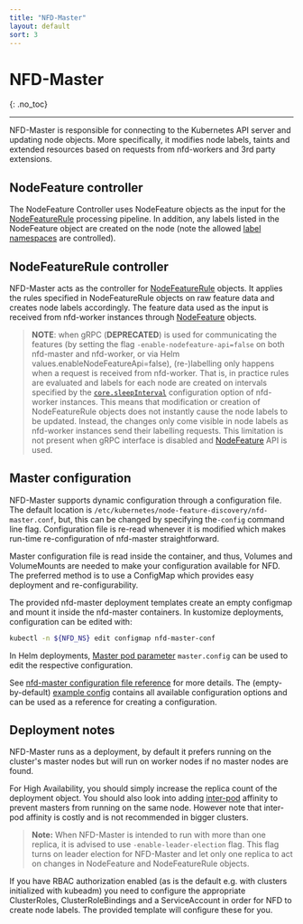 ```yaml
---
title: "NFD-Master"
layout: default
sort: 3
---
```


# NFD-Master
{: .no_toc}

---

NFD-Master is responsible for connecting to the Kubernetes API server and
updating node objects. More specifically, it modifies node labels, taints and
extended resources based on requests from nfd-workers and 3rd party extensions.

## NodeFeature controller

The NodeFeature Controller uses NodeFeature objects as
the input for the [NodeFeatureRule](custom-resources.md#nodefeaturerule)
processing pipeline. In addition, any labels listed in the NodeFeature object
are created on the node (note the allowed
[label namespaces](customization-guide.md#node-labels) are controlled).

## NodeFeatureRule controller

NFD-Master acts as the controller for
[NodeFeatureRule](custom-resources.md#nodefeaturerule) objects.
It applies the rules specified in NodeFeatureRule objects on raw feature data
and creates node labels accordingly. The feature data used as the input is
received from nfd-worker instances through
[NodeFeature](custom-resources.md#nodefeature-custom-resource) objects.

> **NOTE**: when gRPC (**DEPRECATED**)  is used for communicating
> the features (by setting the flag `-enable-nodefeature-api=false` on both
> nfd-master and nfd-worker, or via Helm values.enableNodeFeatureApi=false),
> (re-)labelling only happens when a request is received from nfd-worker.
> That is, in practice rules are evaluated and labels for each node are created
> on intervals specified by the
> [`core.sleepInterval`](../reference/worker-configuration-reference.md#coresleepinterval)
> configuration option of nfd-worker instances. This means that modification or
> creation of NodeFeatureRule objects does not instantly cause the node
> labels to be updated.  Instead, the changes only come visible in node labels
> as nfd-worker instances send their labelling requests. This limitation is not
> present when gRPC interface is disabled
> and [NodeFeature](custom-resources.md#nodefeature-custom-resource) API is used.

## Master configuration

NFD-Master supports dynamic configuration through a configuration file. The
default location is `/etc/kubernetes/node-feature-discovery/nfd-master.conf`,
but, this can be changed by specifying the`-config` command line flag.
Configuration file is re-read whenever it is modified which makes run-time
re-configuration of nfd-master straightforward.

Master configuration file is read inside the container, and thus, Volumes and
VolumeMounts are needed to make your configuration available for NFD. The
preferred method is to use a ConfigMap which provides easy deployment and
re-configurability.

The provided nfd-master deployment templates create an empty configmap and
mount it inside the nfd-master containers. In kustomize deployments,
configuration can be edited with:

```bash
kubectl -n ${NFD_NS} edit configmap nfd-master-conf
```

In Helm deployments,
[Master pod parameter](../deployment/helm.md#master-pod-parameters)
`master.config` can be used to edit the respective configuration.

See
[nfd-master configuration file reference](../reference/master-configuration-reference.md)
for more details.
The (empty-by-default)
[example config](https://github.com/kubernetes-sigs/node-feature-discovery/blob/{{site.release}}/deployment/components/master-config/nfd-master.conf.example)
contains all available configuration options and can be used as a reference
for creating a configuration.

## Deployment notes

NFD-Master runs as a deployment, by default
it prefers running on the cluster's master nodes but will run on worker
nodes if no master nodes are found.

For High Availability, you should simply increase the replica count of
the deployment object. You should also look into adding
[inter-pod](https://kubernetes.io/docs/concepts/configuration/assign-pod-node/#affinity-and-anti-affinity)
affinity to prevent masters from running on the same node.
However note that inter-pod affinity is costly and is not recommended
in bigger clusters.

> **Note:** When NFD-Master is intended to run with more than one replica,
> it is advised to use `-enable-leader-election` flag. This flag turns on
> leader election for NFD-Master and let only one replica to act on changes
> in NodeFeature and NodeFeatureRule objects.

If you have RBAC authorization enabled (as is the default e.g. with clusters
initialized with kubeadm) you need to configure the appropriate ClusterRoles,
ClusterRoleBindings and a ServiceAccount in order for NFD to create node
labels. The provided template will configure these for you.
